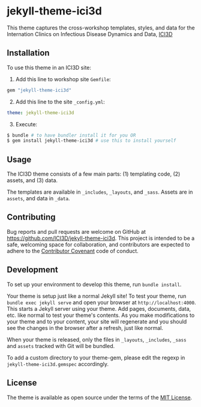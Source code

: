 # jekyll-theme-ici3d

This theme captures the cross-workshop templates, styles, and data for the Internation Clinics on Infectious Disease Dynamics and Data, [ICI3D](https://www.ici3d.org)

## Installation

To use this theme in an ICI3D site:

 1. Add this line to workshop site `Gemfile`:

```ruby
gem "jekyll-theme-ici3d"
```

 2. Add this line to the site `_config.yml`:

```yaml
theme: jekyll-theme-ici3d
```

 3. Execute:

```bash
$ bundle # to have bundler install it for you OR
$ gem install jekyll-theme-ici3d # use this to install yourself
```

## Usage

The ICI3D theme consists of a few main parts: (1) templating code, (2) assets,
and (3) data.

The templates are available in `_includes`, `_layouts`, and `_sass`. Assets are
in `assets`, and data in `_data`.

## Contributing

Bug reports and pull requests are welcome on GitHub at https://github.com/ICI3D/jekyll-theme-ici3d. This project is intended to be a safe, welcoming space for collaboration, and contributors are expected to adhere to the [Contributor Covenant](https://www.contributor-covenant.org/) code of conduct.

## Development

To set up your environment to develop this theme, run `bundle install`.

Your theme is setup just like a normal Jekyll site! To test your theme, run `bundle exec jekyll serve` and open your browser at `http://localhost:4000`. This starts a Jekyll server using your theme. Add pages, documents, data, etc. like normal to test your theme's contents. As you make modifications to your theme and to your content, your site will regenerate and you should see the changes in the browser after a refresh, just like normal.

When your theme is released, only the files in `_layouts`, `_includes`, `_sass` and `assets` tracked with Git will be bundled.

To add a custom directory to your theme-gem, please edit the regexp in `jekyll-theme-ici3d.gemspec` accordingly.

## License

The theme is available as open source under the terms of the [MIT License](https://opensource.org/licenses/MIT).
